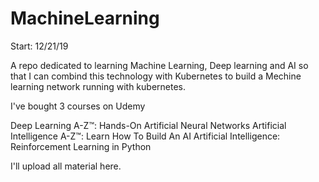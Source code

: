 # MachineLearning

Start: 12/21/19

A repo dedicated to learning Machine Learning, Deep learning and AI so that I can combind this technology with Kubernetes to build a Mechine learning network running with kubernetes. 

I've bought 3 courses on Udemy 

Deep Learning A-Z™: Hands-On Artificial Neural Networks
Artificial Intelligence A-Z™: Learn How To Build An AI
Artificial Intelligence: Reinforcement Learning in Python

I'll upload all material here.  

